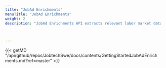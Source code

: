 ```yaml
---
title: "JobAd Enrichments"
menuTitle: "JobAd Enrichments"
weight: 2
description: "JobAd Enrichments API extracts relevant labor market data from job ad texts, making it possible to automatically see what the employers need or request from the job seekers."


  
---
```



{{< getMD "/api/github/repos/JobtechSwe/docs/contents/GettingStartedJobAdEnrichments.md?ref=master" >}}


